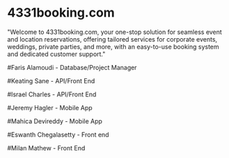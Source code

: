 # 4331booking.com

"Welcome to 4331booking.com, your one-stop solution for seamless event and location reservations, offering tailored services for corporate events, weddings, private parties, and more, with an easy-to-use booking system and dedicated customer support."

#Faris Alamoudi - Database/Project Manager

#Keating Sane - API/Front End

#Israel Charles - API/Front End

#Jeremy Hagler - Mobile App

#Mahica Devireddy - Mobile App

#Eswanth Chegalasetty - Front end

#Milan Mathew - Front End

